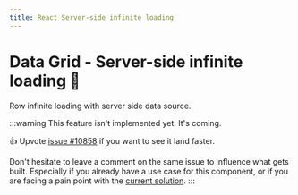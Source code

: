 ```yaml
---
title: React Server-side infinite loading
---
```


# Data Grid - Server-side infinite loading [<span class="plan-pro"></span>](/x/introduction/licensing/#pro-plan 'Pro plan')🚧

<p class="description">Row infinite loading with server side data source.</p>

:::warning
This feature isn't implemented yet. It's coming.

👍 Upvote [issue #10858](https://github.com/mui/mui-x/issues/10858) if you want to see it land faster.

Don't hesitate to leave a comment on the same issue to influence what gets built. Especially if you already have a use case for this component, or if you are facing a pain point with the [current solution](https://mui.com/x/react-data-grid/row-updates/#infinite-loading).
:::
